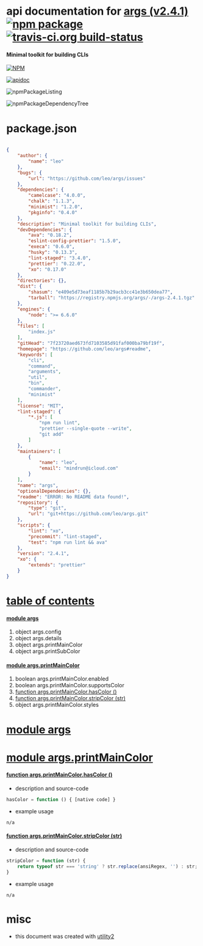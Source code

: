 # api documentation for  [args (v2.4.1)](https://github.com/leo/args#readme)  [![npm package](https://img.shields.io/npm/v/npmdoc-args.svg?style=flat-square)](https://www.npmjs.org/package/npmdoc-args) [![travis-ci.org build-status](https://api.travis-ci.org/npmdoc/node-npmdoc-args.svg)](https://travis-ci.org/npmdoc/node-npmdoc-args)
#### Minimal toolkit for building CLIs

[![NPM](https://nodei.co/npm/args.png?downloads=true)](https://www.npmjs.com/package/args)

[![apidoc](https://npmdoc.github.io/node-npmdoc-args/build/screenCapture.buildNpmdoc.browser.%2Fhome%2Ftravis%2Fbuild%2Fnpmdoc%2Fnode-npmdoc-args%2Ftmp%2Fbuild%2Fapidoc.html.png)](https://npmdoc.github.io/node-npmdoc-args/build/apidoc.html)

![npmPackageListing](https://npmdoc.github.io/node-npmdoc-args/build/screenCapture.npmPackageListing.svg)

![npmPackageDependencyTree](https://npmdoc.github.io/node-npmdoc-args/build/screenCapture.npmPackageDependencyTree.svg)



# package.json

```json

{
    "author": {
        "name": "leo"
    },
    "bugs": {
        "url": "https://github.com/leo/args/issues"
    },
    "dependencies": {
        "camelcase": "4.0.0",
        "chalk": "1.1.3",
        "minimist": "1.2.0",
        "pkginfo": "0.4.0"
    },
    "description": "Minimal toolkit for building CLIs",
    "devDependencies": {
        "ava": "0.18.2",
        "eslint-config-prettier": "1.5.0",
        "execa": "0.6.0",
        "husky": "0.13.3",
        "lint-staged": "3.4.0",
        "prettier": "0.22.0",
        "xo": "0.17.0"
    },
    "directories": {},
    "dist": {
        "shasum": "e409e5d73eaf1185b7b29acb3cc41e3b650dea77",
        "tarball": "https://registry.npmjs.org/args/-/args-2.4.1.tgz"
    },
    "engines": {
        "node": ">= 6.6.0"
    },
    "files": [
        "index.js"
    ],
    "gitHead": "7f23720aed673fd7103585d91faf000ba79bf19f",
    "homepage": "https://github.com/leo/args#readme",
    "keywords": [
        "cli",
        "command",
        "arguments",
        "util",
        "bin",
        "commander",
        "minimist"
    ],
    "license": "MIT",
    "lint-staged": {
        "*.js": [
            "npm run lint",
            "prettier --single-quote --write",
            "git add"
        ]
    },
    "maintainers": [
        {
            "name": "leo",
            "email": "mindrun@icloud.com"
        }
    ],
    "name": "args",
    "optionalDependencies": {},
    "readme": "ERROR: No README data found!",
    "repository": {
        "type": "git",
        "url": "git+https://github.com/leo/args.git"
    },
    "scripts": {
        "lint": "xo",
        "precommit": "lint-staged",
        "test": "npm run lint && ava"
    },
    "version": "2.4.1",
    "xo": {
        "extends": "prettier"
    }
}
```



# <a name="apidoc.tableOfContents"></a>[table of contents](#apidoc.tableOfContents)

#### [module args](#apidoc.module.args)
1.  object <span class="apidocSignatureSpan">args.</span>config
1.  object <span class="apidocSignatureSpan">args.</span>details
1.  object <span class="apidocSignatureSpan">args.</span>printMainColor
1.  object <span class="apidocSignatureSpan">args.</span>printSubColor

#### [module args.printMainColor](#apidoc.module.args.printMainColor)
1.  boolean <span class="apidocSignatureSpan">args.printMainColor.</span>enabled
1.  boolean <span class="apidocSignatureSpan">args.printMainColor.</span>supportsColor
1.  [function <span class="apidocSignatureSpan">args.printMainColor.</span>hasColor ()](#apidoc.element.args.printMainColor.hasColor)
1.  [function <span class="apidocSignatureSpan">args.printMainColor.</span>stripColor (str)](#apidoc.element.args.printMainColor.stripColor)
1.  object <span class="apidocSignatureSpan">args.printMainColor.</span>styles



# <a name="apidoc.module.args"></a>[module args](#apidoc.module.args)



# <a name="apidoc.module.args.printMainColor"></a>[module args.printMainColor](#apidoc.module.args.printMainColor)

#### <a name="apidoc.element.args.printMainColor.hasColor"></a>[function <span class="apidocSignatureSpan">args.printMainColor.</span>hasColor ()](#apidoc.element.args.printMainColor.hasColor)
- description and source-code
```javascript
hasColor = function () { [native code] }
```
- example usage
```shell
n/a
```

#### <a name="apidoc.element.args.printMainColor.stripColor"></a>[function <span class="apidocSignatureSpan">args.printMainColor.</span>stripColor (str)](#apidoc.element.args.printMainColor.stripColor)
- description and source-code
```javascript
stripColor = function (str) {
	return typeof str === 'string' ? str.replace(ansiRegex, '') : str;
}
```
- example usage
```shell
n/a
```



# misc
- this document was created with [utility2](https://github.com/kaizhu256/node-utility2)
